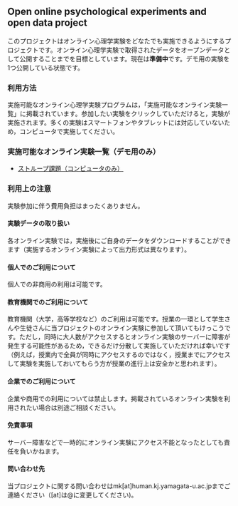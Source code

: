 ## Open online psychological experiments and open data project
このプロジェクトはオンライン心理学実験をどなたでも実施できるようにするプロジェクトです。オンライン心理学実験で取得されたデータをオープンデータとして公開することまでを目標としています。現在は**準備中**です。デモ用の実験を1つ公開している状態です。

### 利用方法
実施可能なオンライン心理学実験プログラムは，「実施可能なオンライン実験一覧」に掲載されています。参加したい実験をクリックしていただけると，実験が実施されます。多くの実験はスマートフォンやタブレットには対応していないため，コンピュータで実施してください。

### 実施可能なオンライン実験一覧（デモ用のみ）

 * [ストループ課題（コンピュータのみ）](./exps/stroop_o2ed_demo)

### 利用上の注意
実験参加に伴う費用負担はまったくありません。
<!--ただし，利用の際にはGoogleアカウントまたはG suiteでのログインが必要です。
GoogleアカウントまたはG suiteでのログインによって個人ごとに共通したIDを付与し，実験間のデータ結合に利用させて頂きます。-->

#### 実験データの取り扱い
各オンライン実験では，実施後にご自身のデータをダウンロードすることができます（実施するオンライン実験によって出力形式は異なります）。
<!-- また，実施後にあなたのデータを匿名化した上で公開データとして登録してよいかをお聞きします。この登録は任意ですがご協力いただければ幸いです。。
登録を希望されない場合はサーバーにあなたのデータは保存されません。ご自身のデータをダウンロードし忘れないようにしてください。 -->

<!-- ### お願い
当プロジェクトはオンライン心理学実験のオープン化だけでなく，心理学実験データのオープン化（公開データ化）も目的としています。ご参加いただける方は公開データへの登録にご協力いただければ幸いです。

### 匿名化
実験にご参加いただいた方は個別のIDを付与し，IDを用いて個人を追跡した形でデータを管理させていただきます。
IDはランダムな英数字の配列が個人ごとに付与されるため，データから個人を特定することはできません。
ただし，将来的な参加の同意の撤回などのためにデータベースに参加された方のメールアドレスとIDと紐付けて保存させていただきます（連結可能匿名化）。
この連結情報は管理者のみが閲覧可能であり，公開データには含まれません。よって，公開データのみから個人を特定することはできません。 -->

#### 個人でのご利用について
個人での非商用の利用は可能です。

#### 教育機関でのご利用について
教育機関（大学，高等学校など）のご利用は可能です。授業の一環として学生さんや生徒さんに当プロジェクトのオンライン実験に参加して頂いてもけっこうです。ただし，同時に大人数がアクセスするとオンライン実験のサーバーに障害が発生する可能性があるため，できるだけ分散して実施していただければ幸いです（例えば，授業内で全員が同時にアクセスするのではなく，授業までにアクセスして実験を実施しておいてもらう方が授業の進行上は安全かと思われます）。

#### 企業でのご利用について
企業や商用での利用については禁止します。掲載されているオンライン実験を利用されたい場合は別途ご相談ください。

#### 免責事項
サーバー障害などで一時的にオンライン実験にアクセス不能となったとしても責任を負いかねます。

#### 問い合わせ先
当プロジェクトに関する問い合わせはmk[at]human.kj.yamagata-u.ac.jpまでご連絡ください（[at]は@に変更してください)。